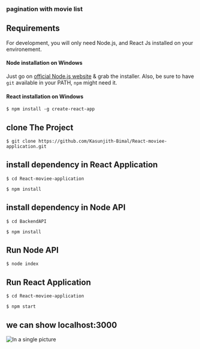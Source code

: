 ### pagination with movie list 

## Requirements

For development, you will only need Node.js, and React Js installed on your environement.


#### Node installation on Windows

Just go on [official Node.js website](http://nodejs.org/) & grab the installer.
Also, be sure to have `git` available in your PATH, `npm` might need it.

#### React  installation on Windows
```
$ npm install -g create-react-app
```

## clone The Project 
```
$ git clone https://github.com/Kasunjith-Bimal/React-moviee-application.git
```
## install dependency in React Application 
```
$ cd React-moviee-application
```
```
$ npm install
```
## install dependency in Node API
```
$ cd BackendAPI
```
```
$ npm install
```

## Run Node API 
```
$ node index 
```

## Run React Application 
```
$ cd React-moviee-application
```
```
$ npm start 
```
## we can show localhost:3000

![In a single picture](https://github.com/Kasunjith-Bimal/React-moviee-application/blob/master/Images/Final.png)
